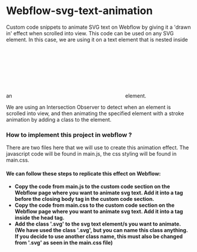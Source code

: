 # Webflow-svg-text-animation

Custom code snippets to animate SVG text on Webflow by giving it a 'drawn in' effect when scrolled into view. This code can be used on any SVG element. In this case, we are using it on a text element that is nested inside an <svg></svg> element. 

We are using an Intersection Observer to detect when an element is scrolled into view, and then animating the specified element with a stroke animation by adding a class to the element. 

### How to implement this project in webflow ? 

There are two files here that we will use to create this animation effect. The javascript code will be found in main.js, the css styling will be found in main.css. 

#### We can follow these steps to replicate this effect on Webflow: 

* **Copy the code from  main.js to the custom code section on the  Webflow page where you want to animate svg text. Add it into a <script> </script> tag before the closing body tag in the custom code section.** 
* **Copy the code from main.css to the custom code section on the  Webflow page where you want to animate svg text. Add it into a <style> </style> tag inside the head tag.**
* **Add the class '.svg' to the svg text element/s you want to animate. (We have used the class '.svg', but you can name this class anything. If you decide to use another class name, this must also be changed from '.svg' as seen in the main.css file)**



